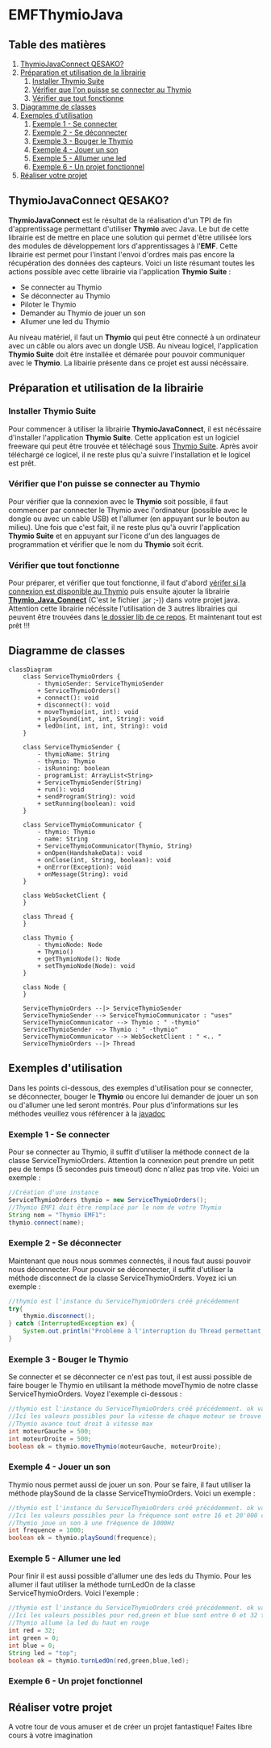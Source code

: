 # EMFThymioJava
## Table des matières

1. [ThymioJavaConnect QESAKO?](#thymiojavaconnect-qesako)
2. [Préparation et utilisation de la librairie](#préparation-et-utilisation-de-la-librairie)
    1. [Installer Thymio Suite](#installer-thymio-suite)
    2. [Vérifier que l'on puisse se connecter au Thymio](#vérifier-que-lon-puisse-se-connecter-au-thymio)
    3. [Vérifier que tout fonctionne](#vérifier-que-tout-fonctionne)
3. [Diagramme de classes](#diagramme-de-classes)
4. [Exemples d'utilisation](#exemples-dutilisation)
    1. [Exemple 1 - Se connecter](#exemple-1---se-connecter)
    2. [Exemple 2 - Se déconnecter](#exemple-2---se-déconnecter)
    3. [Exemple 3 - Bouger le Thymio](#exemple-3---bouger-le-thymio)
    4. [Exemple 4 - Jouer un son](#exemple-4---jouer-un-son)
    5. [Exemple 5 - Allumer une led](#exemple-5---allumer-une-led)
    6. [Exemple 6 - Un projet fonctionnel](#exemple-6---un-projet-fonctionnel)
5. [Réaliser votre projet](#réaliser-votre-projet)


## ThymioJavaConnect QESAKO?
**ThymioJavaConnect** est le résultat de la réalisation d'un TPI de fin d'apprentissage permettant d'utiliser **Thymio** avec Java. Le but de cette librairie est de mettre en place une solution qui permet d'être utilisée lors des modules de développement lors d'apprentissages à l'**EMF**. Cette librairie est permet pour l'instant l'envoi d'ordres mais pas encore la récupération des données des capteurs. Voici un liste résumant toutes les actions possible avec cette librairie via l'application **Thymio Suite** :
- Se connecter au Thymio
- Se déconnecter au Thymio
- Piloter le Thymio
- Demander au Thymio de jouer un son
- Allumer une led du Thymio

Au niveau matériel, il faut un **Thymio** qui peut être connecté à un ordinateur avec un câble ou alors avec un dongle USB.
Au niveau logicel, l'application **Thymio Suite** doit être installée et démarée pour pouvoir communiquer avec le **Thymio**. La libairie présente dans ce projet est aussi nécéssaire.

## Préparation et utilisation de la librairie
### Installer Thymio Suite
Pour commencer à utiliser la librairie **ThymioJavaConnect**, il est nécéssaire d'installer l'application **Thymio Suite**. Cette application est un logiciel freeware qui peut être trouvée et téléchagé sous [Thymio Suite](https://www.thymio.org). Après avoir téléchargé ce logicel, il ne reste plus qu'a suivre l'installation et le logicel est prêt.
### Vérifier que l'on puisse se connecter au Thymio
Pour vérifier que la connexion avec le **Thymio** soit possible, il faut commencer par connecter le Thymio avec l'ordinateur (possible avec le dongle ou avec un cable USB) et l'allumer (en appuyant sur le bouton au milieu). Une fois que c'est fait, il ne reste plus qu'à ouvrir l'application **Thymio Suite** et en appuyant sur l'icone d'un des languages de programmation et vérifier que le nom du **Thymio** soit écrit.
### Vérifier que tout fonctionne
Pour préparer, et vérifier que tout fonctionne, il faut d'abord [vérifer si la connexion est disponible au Thymio](#vérifier-que-lon-puisse-se-connecter-au-thymio) puis ensuite ajouter la librairie [**Thymio_Java_Connect**](https://github.com/emf-info/EMFThymioJava/tree/main/dist) (C'est le fichier .jar ;-)) dans votre projet java. Attention cette librairie nécéssite l'utilisation de 3 autres librairies qui peuvent être trouvées dans [le dossier lib de ce repos](https://github.com/emf-info/EMFThymioJava/tree/main/lib). Et maintenant tout est prêt !!!
## Diagramme de classes
```mermaid
classDiagram
    class ServiceThymioOrders {
        - thymioSender: ServiceThymioSender
        + ServiceThymioOrders()
        + connect(): void
        + disconnect(): void
        + moveThymio(int, int): void
        + playSound(int, int, String): void
        + ledOn(int, int, int, String): void
    }

    class ServiceThymioSender {
        - thymioName: String
        - thymio: Thymio
        - isRunning: boolean
        - programList: ArrayList<String>
        + ServiceThymioSender(String)
        + run(): void
        + sendProgram(String): void
        + setRunning(boolean): void
    }

    class ServiceThymioCommunicator {
        - thymio: Thymio
        - name: String
        + ServiceThymioCommunicator(Thymio, String)
        + onOpen(HandshakeData): void
        + onClose(int, String, boolean): void
        + onError(Exception): void
        + onMessage(String): void
    }

    class WebSocketClient {
    }

    class Thread {
    }

    class Thymio {
        - thymioNode: Node
        + Thymio()
        + getThymioNode(): Node
        + setThymioNode(Node): void
    }

    class Node {
    }

    ServiceThymioOrders --|> ServiceThymioSender
    ServiceThymioSender --> ServiceThymioCommunicator : "uses"
    ServiceThymioCommunicator --> Thymio : " -thymio"
    ServiceThymioSender --> Thymio : " -thymio"
    ServiceThymioCommunicator --> WebSocketClient : " <.. "
    ServiceThymioOrders --|> Thread
```

## Exemples d'utilisation
Dans les points ci-dessous, des exemples d'utilisation pour se connecter, se déconnecter, bouger le **Thymio** ou encore lui demander de jouer un son ou d'allumer une led seront montrés. Pour plus d'informations sur les méthodes veuillez vous référencer à la [javadoc](https://github.com/emf-info-tpi/23-24-ThymioJavaConnect/tree/main/dist/javadoc)
### Exemple 1 - Se connecter
Pour se connecter au Thymio, il suffit d'utiliser la méthode connect de la classe ServiceThymioOrders. Attention la connexion peut prendre un petit peu de temps (5 secondes puis timeout) donc n'allez pas trop vite. Voici un exemple :
```Java
//Création d'une instance
ServiceThymioOrders thymio = new ServiceThymioOrders();
//Thymio EMF1 doit être remplacé par le nom de votre Thymio
String nom = "Thymio EMF1":
thymio.connect(name);
```
### Exemple 2 - Se déconnecter
Maintenant que nous nous sommes connectés, il nous faut aussi pouvoir nous déconnecter. Pour pouvoir se déconnecter, il suffit d'utiliser la méthode disconnect de la classe ServiceThymioOrders. Voyez ici un exemple :
```Java
//thymio est l'instance du ServiceThymioOrders créé précédemment
try{
    thymio.disconnect();
} catch (InterruptedException ex) {
    System.out.println("Problème à l'interruption du Thread permettant la communication avec le Thymio");
}
```
### Exemple 3 - Bouger le Thymio
Se connecter et se déconnecter ce n'est pas tout, il est aussi possible de faire bouger le Thymio en utilisant la méthode moveThymio de notre classe ServiceThymioOrders. Voyez l'exemple ci-dessous :
```Java
//thymio est l'instance du ServiceThymioOrders créé précédemment. ok vaut true si l'ordre à bien été envoyé false si l'ordre n'a pas été envoyé.
//Ici les valeurs possibles pour la vitesse de chaque moteur se trouve entre -500 et 500 compris.
//Thymio avance tout droit à vitesse max
int moteurGauche = 500;
int moteurDroite = 500;
boolean ok = thymio.moveThymio(moteurGauche, moteurDroite);
```
### Exemple 4 - Jouer un son
Thymio nous permet aussi de jouer un son. Pour se faire, il faut utiliser la méthode playSound de la classe ServiceThymioOrders. Voici un exemple :
```Java
//thymio est l'instance du ServiceThymioOrders créé précédemment. ok vaut true si l'ordre à bien été envoyé false si l'ordre n'a pas été envoyé.
//Ici les valeurs possibles pour la fréquence sont entre 16 et 20'000 compris.
//Thymio joue un son à une fréquence de 1000Hz
int frequence = 1000;
boolean ok = thymio.playSound(frequence);
```
### Exemple 5 - Allumer une led
Pour finir il est aussi possible d'allumer une des leds du Thymio. Pour les allumer il faut utiliser la méthode turnLedOn de la classe ServiceThymioOrders. Voici l'exemple :
```Java
//thymio est l'instance du ServiceThymioOrders créé précédemment. ok vaut true si l'ordre à bien été envoyé false si l'ordre n'a pas été envoyé.
//Ici les valeurs possibles pour red,green et blue sont entre 0 et 32 tandis que pour led les valeurs possibles sont top pour la led du haut, bottom.left pour la led bas gauche et bottom.right pour la led bottom bas droite
//Thymio allume la led du haut en rouge
int red = 32;
int green = 0;
int blue = 0;
String led = "top";
boolean ok = thymio.turnLedOn(red,green,blue,led);
```
### Exemple 6 - Un projet fonctionnel

## Réaliser votre projet
A votre tour de vous amuser et de créer un projet fantastique! Faites libre cours à votre imagination
